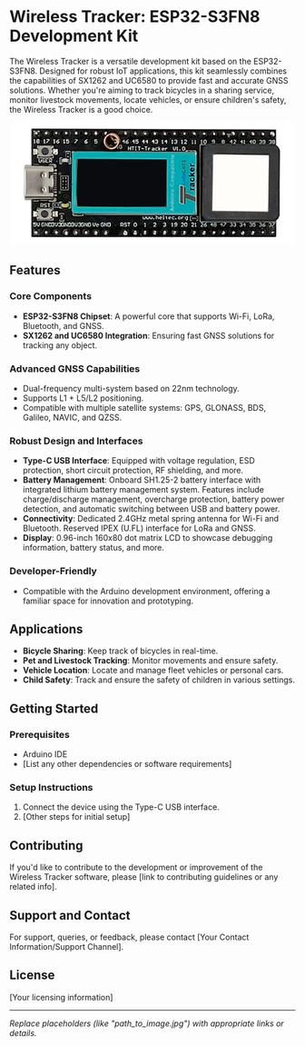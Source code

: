 # Wireless Tracker: ESP32-S3FN8 Development Kit

The Wireless Tracker is a versatile development kit based on the ESP32-S3FN8. Designed for robust IoT applications, this kit seamlessly combines the capabilities of SX1262 and UC6580 to provide fast and accurate GNSS solutions. Whether you're aiming to track bicycles in a sharing service, monitor livestock movements, locate vehicles, or ensure children's safety, the Wireless Tracker is a good choice.

![Image of Wireless Tracker](/heltectrackerimg.png)

## Features

### Core Components
- **ESP32-S3FN8 Chipset**: A powerful core that supports Wi-Fi, LoRa, Bluetooth, and GNSS.
- **SX1262 and UC6580 Integration**: Ensuring fast GNSS solutions for tracking any object.
  
### Advanced GNSS Capabilities
- Dual-frequency multi-system based on 22nm technology.
- Supports L1 + L5/L2 positioning.
- Compatible with multiple satellite systems: GPS, GLONASS, BDS, Galileo, NAVIC, and QZSS.
  
### Robust Design and Interfaces
- **Type-C USB Interface**: Equipped with voltage regulation, ESD protection, short circuit protection, RF shielding, and more.
- **Battery Management**: Onboard SH1.25-2 battery interface with integrated lithium battery management system. Features include charge/discharge management, overcharge protection, battery power detection, and automatic switching between USB and battery power.
- **Connectivity**: Dedicated 2.4GHz metal spring antenna for Wi-Fi and Bluetooth. Reserved IPEX (U.FL) interface for LoRa and GNSS.
- **Display**: 0.96-inch 160x80 dot matrix LCD to showcase debugging information, battery status, and more.
  
### Developer-Friendly
- Compatible with the Arduino development environment, offering a familiar space for innovation and prototyping.

## Applications
- **Bicycle Sharing**: Keep track of bicycles in real-time.
- **Pet and Livestock Tracking**: Monitor movements and ensure safety.
- **Vehicle Location**: Locate and manage fleet vehicles or personal cars.
- **Child Safety**: Track and ensure the safety of children in various settings.

## Getting Started

### Prerequisites
- Arduino IDE
- [List any other dependencies or software requirements]

### Setup Instructions
1. Connect the device using the Type-C USB interface.
2. [Other steps for initial setup]

## Contributing

If you'd like to contribute to the development or improvement of the Wireless Tracker software, please [link to contributing guidelines or any related info].

## Support and Contact

For support, queries, or feedback, please contact [Your Contact Information/Support Channel].

## License
[Your licensing information]

---

*Replace placeholders (like "path_to_image.jpg") with appropriate links or details.*

